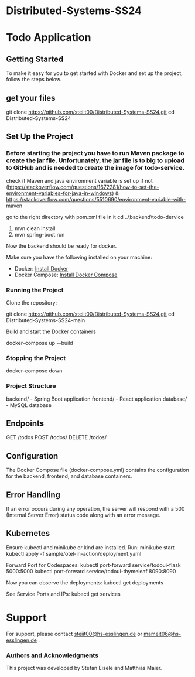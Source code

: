 # Distributed-Systems-SS24

# Todo Application

## Getting Started

To make it easy for you to get started with Docker and set up the project, follow the steps below.

## get your files

git clone https://github.com/steiit00/Distributed-Systems-SS24.git
cd Distributed-Systems-SS24

## Set Up the Project

### Before starting the project you have to run Maven package to create the jar file. Unfortunately, the jar file is to big to upload to GitHub and is needed to create the image for todo-service.
check if Maven and java environment variable is set up if not (https://stackoverflow.com/questions/1672281/how-to-set-the-environment-variables-for-java-in-windows) & https://stackoverflow.com/questions/5510690/environment-variable-with-maven

go to the right directory with pom.xml file in it cd ..\backend\todo-dervice
1. mvn clean install 
2. mvn spring-boot:run

Now the backend should be ready for docker.

Make sure you have the following installed on your machine:

- Docker: [Install Docker](https://docs.docker.com/get-docker/)
- Docker Compose: [Install Docker Compose](https://docs.docker.com/compose/install/)

### Running the Project

Clone the repository:

git clone https://github.com/steiit00/Distributed-Systems-SS24.git
cd Distributed-Systems-SS24-main

Build and start the Docker containers

docker-compose up --build

### Stopping the Project

docker-compose down

### Project Structure

backend/ - Spring Boot application
frontend/ - React application
database/ - MySQL database

## Endpoints

GET /todos
POST /todos/
DELETE /todos/

## Configuration

The Docker Compose file (docker-compose.yml) contains the configuration for the backend, frontend, and database containers. 

## Error Handling

If an error occurs during any operation, the server will respond with a 500 (Internal Server Error) status code along with an error message.

## Kubernetes
Ensure kubectl and minikube or kind are installed.
Run:
minikube start
kubectl apply -f sample/otel-in-action/deployment.yaml

Forward Port for Codespaces:
kubectl port-forward service/todoui-flask 5000:5000
kubectl port-forward service/todoui-thymeleaf 8090:8090

Now you can observe the deployments:
kubectl get deployments

See Service Ports and IPs:
kubectl get services

# Support
For support, please contact steiit00@hs-esslingen.de or mameit06@hs-esslingen.de .

### Authors and Acknowledgments
This project was developed by Stefan Eisele and Matthias Maier.
